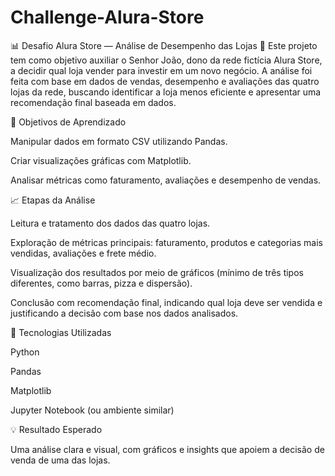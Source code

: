 # Challenge-Alura-Store
📊 Desafio Alura Store — Análise de Desempenho das Lojas
🧩 Este projeto tem como objetivo auxiliar o Senhor João, dono da rede fictícia Alura Store, a decidir qual loja vender para investir em um novo negócio.
A análise foi feita com base em dados de vendas, desempenho e avaliações das quatro lojas da rede, buscando identificar a loja menos eficiente e apresentar uma recomendação final baseada em dados.

🎯 Objetivos de Aprendizado

Manipular dados em formato CSV utilizando Pandas.

Criar visualizações gráficas com Matplotlib.

Analisar métricas como faturamento, avaliações e desempenho de vendas.

📈 Etapas da Análise

Leitura e tratamento dos dados das quatro lojas.

Exploração de métricas principais: faturamento, produtos e categorias mais vendidas, avaliações e frete médio.

Visualização dos resultados por meio de gráficos (mínimo de três tipos diferentes, como barras, pizza e dispersão).

Conclusão com recomendação final, indicando qual loja deve ser vendida e justificando a decisão com base nos dados analisados.

🧠 Tecnologias Utilizadas

Python

Pandas

Matplotlib

Jupyter Notebook (ou ambiente similar)

💡 Resultado Esperado

Uma análise clara e visual, com gráficos e insights que apoiem a decisão de venda de uma das lojas.
